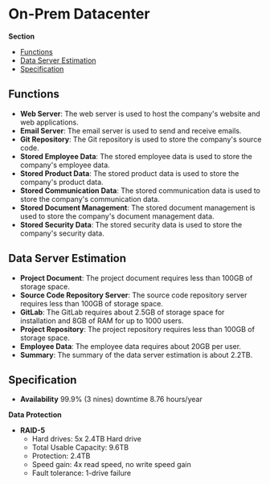 # On-Prem Datacenter

<div class="warning">

**Section**

- [Functions](#functions)
- [Data Server Estimation](#data-server-estimation)
- [Specification](#specification)

</div>

## Functions
- **Web Server**: The web server is used to host the company's website and web applications.
- **Email Server**: The email server is used to send and receive emails.
- **Git Repository**: The Git repository is used to store the company's source code.
- **Stored Employee Data**: The stored employee data is used to store the company's employee data.
- **Stored Product Data**: The stored product data is used to store the company's product data.
- **Stored Communication Data**: The stored communication data is used to store the company's communication data.
- **Stored Document Management**: The stored document management is used to store the company's document management data.
- **Stored Security Data**: The stored security data is used to store the company's security data.

## Data Server Estimation
- **Project Document**: The project document requires less than 100GB of storage space.
- **Source Code Repository Server**: The source code repository server requires less than 100GB of storage space.
- **GitLab**: The GitLab requires about 2.5GB of storage space for installation and 8GB of RAM for up to 1000 users.
- **Project Repository**: The project repository requires less than 100GB of storage space.
- **Employee Data**: The employee data requires about 20GB per user.
- **Summary**: The summary of the data server estimation is about 2.2TB.

## Specification

- **Availability** 99.9% (3 nines) downtime 8.76 hours/year

**Data Protection** 
- **RAID-5**
    - Hard drives: 5x 2.4TB Hard drive
    - Total Usable Capacity: 9.6TB
    - Protection: 2.4TB
    - Speed gain: 4x read speed, no write speed gain
    - Fault tolerance: 1-drive failure